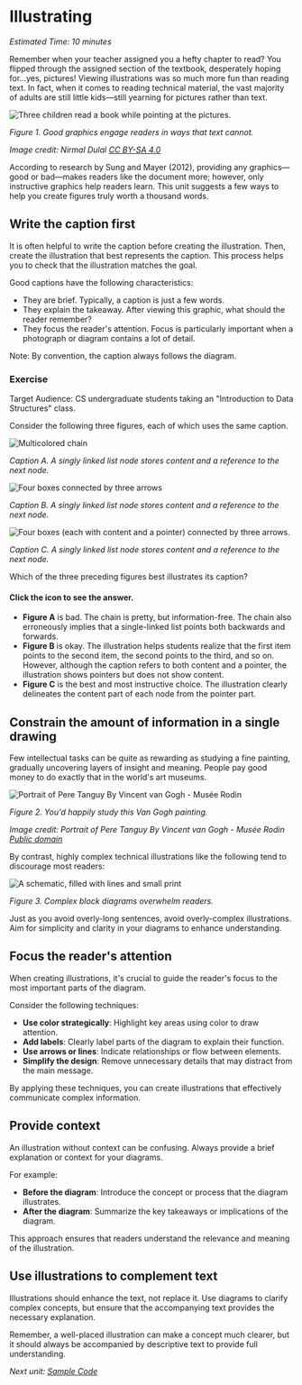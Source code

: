 # Illustrating

*Estimated Time: 10 minutes*

Remember when your teacher assigned you a hefty chapter to read? You flipped through the assigned section of the textbook, desperately hoping for...yes, pictures! Viewing illustrations was so much more fun than reading text. In fact, when it comes to reading technical material, the vast majority of adults are still little kids—still yearning for pictures rather than text.

![Three children read a book while pointing at the pictures.](https://developers.google.com/tech-writing/two/images/illustrating-children-reading.jpg)

*Figure 1. Good graphics engage readers in ways that text cannot.*

*Image credit: Nirmal Dulal [CC BY-SA 4.0](https://creativecommons.org/licenses/by-sa/4.0)*

According to research by Sung and Mayer (2012), providing any graphics—good or bad—makes readers like the document more; however, only instructive graphics help readers learn. This unit suggests a few ways to help you create figures truly worth a thousand words.

## Write the caption first

It is often helpful to write the caption before creating the illustration. Then, create the illustration that best represents the caption. This process helps you to check that the illustration matches the goal.

Good captions have the following characteristics:

- They are brief. Typically, a caption is just a few words.
- They explain the takeaway. After viewing this graphic, what should the reader remember?
- They focus the reader's attention. Focus is particularly important when a photograph or diagram contains a lot of detail.

Note: By convention, the caption always follows the diagram.

### Exercise

Target Audience: CS undergraduate students taking an "Introduction to Data Structures" class.

Consider the following three figures, each of which uses the same caption.

![Multicolored chain](https://developers.google.com/tech-writing/two/images/illustrating-figure-a.jpg)

*Caption A. A singly linked list node stores content and a reference to the next node.*

![Four boxes connected by three arrows](https://developers.google.com/tech-writing/two/images/illustrating-figure-b.jpg)

*Caption B. A singly linked list node stores content and a reference to the next node.*

![Four boxes (each with content and a pointer) connected by three arrows.](https://developers.google.com/tech-writing/two/images/illustrating-figure-c.jpg)

*Caption C. A singly linked list node stores content and a reference to the next node.*

Which of the three preceding figures best illustrates its caption?

#### Click the icon to see the answer.

- **Figure A** is bad. The chain is pretty, but information-free. The chain also erroneously implies that a single-linked list points both backwards and forwards.
- **Figure B** is okay. The illustration helps students realize that the first item points to the second item, the second points to the third, and so on. However, although the caption refers to both content and a pointer, the illustration shows pointers but does not show content.
- **Figure C** is the best and most instructive choice. The illustration clearly delineates the content part of each node from the pointer part.

## Constrain the amount of information in a single drawing

Few intellectual tasks can be quite as rewarding as studying a fine painting, gradually uncovering layers of insight and meaning. People pay good money to do exactly that in the world's art museums.

![Portrait of Pere Tanguy By Vincent van Gogh - Musée Rodin](https://developers.google.com/tech-writing/two/images/illustrating-van-gogh.jpg)

*Figure 2. You'd happily study this Van Gogh painting.*

*Image credit: Portrait of Pere Tanguy By Vincent van Gogh - Musée Rodin [Public domain](https://commons.wikimedia.org/w/index.php?curid=119599)*

By contrast, highly complex technical illustrations like the following tend to discourage most readers:

![A schematic, filled with lines and small print](https://developers.google.com/tech-writing/two/images/illustrating-complex-diagram.jpg)

*Figure 3. Complex block diagrams overwhelm readers.*

Just as you avoid overly-long sentences, avoid overly-complex illustrations. Aim for simplicity and clarity in your diagrams to enhance understanding.

## Focus the reader's attention

When creating illustrations, it's crucial to guide the reader's focus to the most important parts of the diagram.

Consider the following techniques:

- **Use color strategically**: Highlight key areas using color to draw attention.
- **Add labels**: Clearly label parts of the diagram to explain their function.
- **Use arrows or lines**: Indicate relationships or flow between elements.
- **Simplify the design**: Remove unnecessary details that may distract from the main message.

By applying these techniques, you can create illustrations that effectively communicate complex information.

## Provide context

An illustration without context can be confusing. Always provide a brief explanation or context for your diagrams.

For example:

- **Before the diagram**: Introduce the concept or process that the diagram illustrates.
- **After the diagram**: Summarize the key takeaways or implications of the diagram.

This approach ensures that readers understand the relevance and meaning of the illustration.

## Use illustrations to complement text

Illustrations should enhance the text, not replace it. Use diagrams to clarify complex concepts, but ensure that the accompanying text provides the necessary explanation.

Remember, a well-placed illustration can make a concept much clearer, but it should always be accompanied by descriptive text to provide full understanding.

*Next unit: [Sample Code](https://developers.google.com/tech-writing/two/sample-code)*
